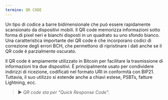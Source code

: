 ```yaml
---
termine: QR CODE
---
```


Un tipo di codice a barre bidimensionale che può essere rapidamente scansionato da dispositivi mobili. Il QR code memorizza informazioni sotto forma di pixel neri e bianchi disposti in un quadrato su uno sfondo bianco. Una caratteristica importante dei QR code è che incorporano codici di correzione degli errori BCH, che permettono di ripristinare i dati anche se il QR code è parzialmente oscurato.

Il QR code è ampiamente utilizzato in Bitcoin per facilitare la trasmissione di informazioni tra due dispositivi. È principalmente usato per condividere indirizzi di ricezione, codificati nel formato URI in conformità con BIP21. Tuttavia, il suo utilizzo si estende anche a chiavi estese, PSBTs, fatture Lightning, ecc.

> ► *QR code sta per "Quick Response Code".*